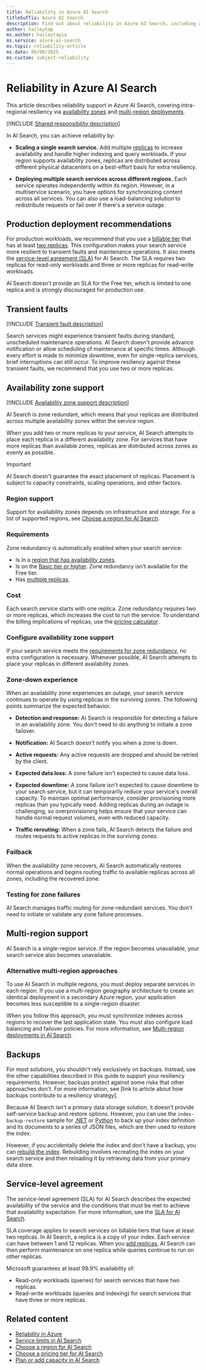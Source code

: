 ```yaml
---
title: Reliability in Azure AI Search
titleSuffix: Azure AI Search
description: Find out about reliability in Azure AI Search, including availability zones and multi-region deployments.
author: haileytap
ms.author: haileytapia
ms.service: azure-ai-search
ms.topic: reliability-article
ms.date: 08/08/2025
ms.custom: subject-reliability
---
```


# Reliability in Azure AI Search

This article describes reliability support in Azure AI Search, covering intra-regional resiliency via [availability zones](#availability-zone-support) and [multi-region deployments](#multi-region-support).

[!INCLUDE [Shared responsibility description](includes/reliability-shared-responsibility-include.md)]

In AI Search, you can achieve reliability by:

- **Scaling a single search service.** Add multiple [replicas](/azure/search/search-capacity-planning#concepts-search-units-replicas-partitions) to increase availability and handle higher indexing and query workloads. If your region supports availability zones, replicas are distributed across different physical datacenters on a best-effort basis for extra resiliency.

- **Deploying multiple search services across different regions.** Each service operates independently within its region. However, in a multiservice scenario, you have options for synchronizing content across all services. You can also use a load-balancing solution to redistribute requests or fail over if there's a service outage.

## Production deployment recommendations

For production workloads, we recommend that you use a [billable tier](/azure/search/search-sku-tier) that has at least [two replicas](/azure/search/search-capacity-planning#add-or-remove-partitions-and-replicas). This configuration makes your search service more resilient to transient faults and maintenance operations. It also meets the [service-level agreement (SLA)](#service-level-agreement) for AI Search. The SLA requires two replicas for read-only workloads and three or more replicas for read-write workloads.

AI Search doesn't provide an SLA for the Free tier, which is limited to one replica and is strongly discouraged for production use.

## Transient faults

[!INCLUDE [Transient fault description](includes/reliability-transient-fault-description-include.md)]

Search services might experience transient faults during standard, unscheduled maintenance operations. AI Search doesn't provide advance notification or allow scheduling of maintenance at specific times. Although every effort is made to minimize downtime, even for single-replica services, brief interruptions can still occur. To improve resiliency against these transient faults, we recommend that you use two or more replicas.

## Availability zone support

[!INCLUDE [Availability zone support description](includes/reliability-availability-zone-description-include.md)]

AI Search is zone redundant, which means that your replicas are distributed across multiple availability zones within the service region.

When you add two or more replicas to your service, AI Search attempts to place each replica in a different availability zone. For services that have more replicas than available zones, replicas are distributed across zones as evenly as possible.

> [!IMPORTANT]
> AI Search doesn't guarantee the exact placement of replicas. Placement is subject to capacity constraints, scaling operations, and other factors.

### Region support

Support for availability zones depends on infrastructure and storage. For a list of supported regions, see [Choose a region for AI Search](/azure/search/search-region-support).

### Requirements

Zone redundancy is automatically enabled when your search service:

- Is in a [region that has availability zones](/azure/search/search-region-support).
- Is on the [Basic tier or higher](/azure/search/search-sku-tier). Zone redundancy isn't available for the Free tier.
- Has [multiple replicas](/azure/search/search-capacity-planning#add-or-remove-partitions-and-replicas).

### Cost

Each search service starts with one replica. Zone redundancy requires two or more replicas, which increases the cost to run the service. To understand the billing implications of replicas, use the [pricing calculator](https://azure.microsoft.com/pricing/calculator/).

### Configure availability zone support

If your search service meets the [requirements for zone redundancy](#requirements), no extra configuration is necessary. Whenever possible, AI Search attempts to place your replicas in different availability zones.

### Zone-down experience

When an availability zone experiences an outage, your search service continues to operate by using replicas in the surviving zones. The following points summarize the expected behavior.

- **Detection and response:** AI Search is responsible for detecting a failure in an availability zone. You don't need to do anything to initiate a zone failover.

- **Notification:** AI Search doesn't notify you when a zone is down.

- **Active requests:** Any active requests are dropped and should be retried by the client.

- **Expected data loss:** A zone failure isn't expected to cause data loss.

- **Expected downtime:** A zone failure isn't expected to cause downtime to your search service, but it can temporarily reduce your service's overall capacity. To maintain optimal performance, consider provisioning more replicas than you typically need. Adding replicas during an outage is challenging, so overprovisioning helps ensure that your service can handle normal request volumes, even with reduced capacity.

- **Traffic rerouting:** When a zone fails, AI Search detects the failure and routes requests to active replicas in the surviving zones.

### Failback

When the availability zone recovers, AI Search automatically restores normal operations and begins routing traffic to available replicas across all zones, including the recovered zone.

### Testing for zone failures

AI Search manages traffic routing for zone-redundant services. You don't need to initiate or validate any zone failure processes.

## Multi-region support

AI Search is a single-region service. If the region becomes unavailable, your search service also becomes unavailable.

### Alternative multi-region approaches

To use AI Search in multiple regions, you must deploy separate services in each region. If you use a multi-region geography architecture to create an identical deployment in a secondary Azure region, your application becomes less susceptible to a single-region disaster.

When you follow this approach, you must synchronize indexes across regions to recover the last application state. You must also configure load balancing and failover policies. For more information, see [Multi-region deployments in AI Search](/azure/search/search-multi-region).

## Backups

For most solutions, you shouldn't rely exclusively on backups. Instead, use the other capabilities described in this guide to support your resiliency requirements. However, backups protect against some risks that other approaches don't. For more information, see [link to article about how backups contribute to a resiliency strategy].

Because AI Search isn't a primary data storage solution, it doesn't provide self-service backup and restore options. However, you can use the `index-backup-restore` sample for [.NET](https://github.com/Azure-Samples/azure-search-dotnet-utilities/tree/main/index-backup-restore) or [Python](https://github.com/Azure/azure-search-vector-samples/tree/main/demo-python/code/utilities/index-backup-restore) to back up your index definition and its documents to a series of JSON files, which are then used to restore the index.

However, if you accidentally delete the index and don't have a backup, you can [rebuild the index](/azure/search/search-howto-reindex). Rebuilding involves recreating the index on your search service and then reloading it by retrieving data from your primary data store.

## Service-level agreement

The service-level agreement (SLA) for AI Search describes the expected availability of the service and the conditions that must be met to achieve that availability expectation. For more information, see the [SLA for AI Search](https://azure.microsoft.com/support/legal/sla/search/v1_0/).

SLA coverage applies to search services on billable tiers that have at least two replicas. In AI Search, a replica is a copy of your index. Each service can have between 1 and 12 replicas. When you [add replicas](/azure/search/search-capacity-planning#add-or-remove-partitions-and-replicas), AI Search can then perform maintenance on one replica while queries continue to run on other replicas.

Microsoft guarantees at least 99.9% availability of:

- Read-only workloads (queries) for search services that have two replicas.
- Read-write workloads (queries and indexing) for search services that have three or more replicas.

## Related content

- [Reliability in Azure](overview.md)
- [Service limits in AI Search](/azure/search/search-limits-quotas-capacity)
- [Choose a region for AI Search](/azure/search/search-region-support)
- [Choose a pricing tier for AI Search](/azure/search/search-sku-tier)
- [Plan or add capacity in AI Search](/azure/search/search-capacity-planning)
